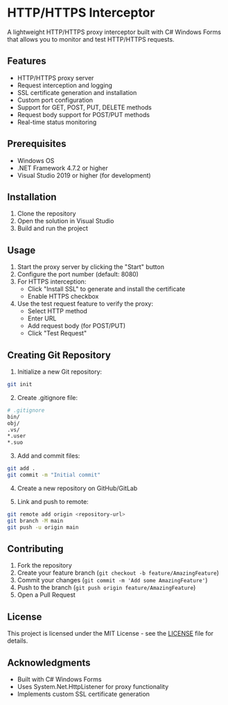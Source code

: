 # HTTP/HTTPS Interceptor

A lightweight HTTP/HTTPS proxy interceptor built with C# Windows Forms that allows you to monitor and test HTTP/HTTPS requests.

## Features

- HTTP/HTTPS proxy server
- Request interception and logging
- SSL certificate generation and installation
- Custom port configuration
- Support for GET, POST, PUT, DELETE methods
- Request body support for POST/PUT methods
- Real-time status monitoring

## Prerequisites

- Windows OS
- .NET Framework 4.7.2 or higher
- Visual Studio 2019 or higher (for development)

## Installation

1. Clone the repository
2. Open the solution in Visual Studio
3. Build and run the project

## Usage

1. Start the proxy server by clicking the "Start" button
2. Configure the port number (default: 8080)
3. For HTTPS interception:
   - Click "Install SSL" to generate and install the certificate
   - Enable HTTPS checkbox
4. Use the test request feature to verify the proxy:
   - Select HTTP method
   - Enter URL
   - Add request body (for POST/PUT)
   - Click "Test Request"

## Creating Git Repository

1. Initialize a new Git repository:
```bash
git init
```

2. Create .gitignore file:
```bash
# .gitignore
bin/
obj/
.vs/
*.user
*.suo
```

3. Add and commit files:
```bash
git add .
git commit -m "Initial commit"
```

4. Create a new repository on GitHub/GitLab

5. Link and push to remote:
```bash
git remote add origin <repository-url>
git branch -M main
git push -u origin main
```

## Contributing

1. Fork the repository
2. Create your feature branch (`git checkout -b feature/AmazingFeature`)
3. Commit your changes (`git commit -m 'Add some AmazingFeature'`)
4. Push to the branch (`git push origin feature/AmazingFeature`)
5. Open a Pull Request

## License

This project is licensed under the MIT License - see the [LICENSE](LICENSE) file for details.

## Acknowledgments

- Built with C# Windows Forms
- Uses System.Net.HttpListener for proxy functionality
- Implements custom SSL certificate generation


